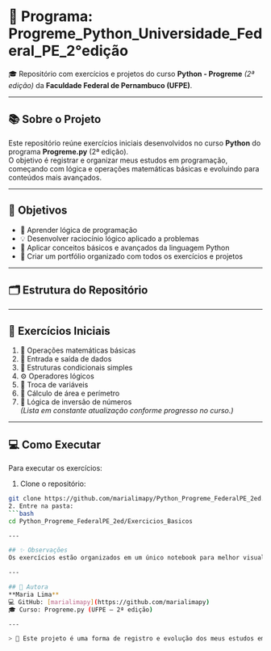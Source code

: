# 🚀 Programa: Progreme_Python_Universidade_Federal_PE_2°edição  
🎓 Repositório com exercícios e projetos do curso **Python - Progreme** _(2ª edição)_ da **Faculdade Federal de Pernambuco (UFPE)**.

---

## 📚 Sobre o Projeto
Este repositório reúne exercícios iniciais desenvolvidos no curso **Python** do programa **Progreme.py** (2ª edição).  
O objetivo é registrar e organizar meus estudos em programação, começando com lógica e operações matemáticas básicas e evoluindo para conteúdos mais avançados.

---

## 🎯 Objetivos
- 🧠 Aprender lógica de programação  
- 💡 Desenvolver raciocínio lógico aplicado a problemas  
- 🐍 Aplicar conceitos básicos e avançados da linguagem Python  
- 📂 Criar um portfólio organizado com todos os exercícios e projetos

---

## 🗂 Estrutura do Repositório

---

## 📌 Exercícios Iniciais
1. 🧮 Operações matemáticas básicas  
2. 📝 Entrada e saída de dados  
3. 🔀 Estruturas condicionais simples  
4. ⚙️ Operadores lógicos  
5. 🔄 Troca de variáveis  
6. 📏 Cálculo de área e perímetro  
7. 🔢 Lógica de inversão de números  
*(Lista em constante atualização conforme progresso no curso.)*

---

## 💻 Como Executar
Para executar os exercícios:  
1. Clone o repositório:
```bash
git clone https://github.com/marialimapy/Python_Progreme_FederalPE_2ed.git
2. Entre na pasta:
```bash
cd Python_Progreme_FederalPE_2ed/Exercicios_Basicos

---

## ✨ Observações
Os exercícios estão organizados em um único notebook para melhor visualização e estudo progressivo. Novos exercícios serão adicionados à medida que eu avance no curso.

---

## 📌 Autora
**Maria Lima**  
💻 GitHub: [marialimapy](https://github.com/marialimapy)  
🎓 Curso: Progreme.py (UFPE — 2ª edição)

---

> 📌 Este projeto é uma forma de registro e evolução dos meus estudos em Python. 🚀

